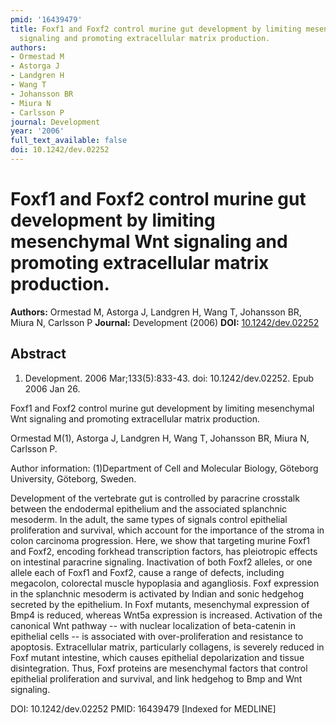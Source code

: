 ```yaml
---
pmid: '16439479'
title: Foxf1 and Foxf2 control murine gut development by limiting mesenchymal Wnt
  signaling and promoting extracellular matrix production.
authors:
- Ormestad M
- Astorga J
- Landgren H
- Wang T
- Johansson BR
- Miura N
- Carlsson P
journal: Development
year: '2006'
full_text_available: false
doi: 10.1242/dev.02252
---
```


# Foxf1 and Foxf2 control murine gut development by limiting mesenchymal Wnt signaling and promoting extracellular matrix production.
**Authors:** Ormestad M, Astorga J, Landgren H, Wang T, Johansson BR, Miura N, Carlsson P
**Journal:** Development (2006)
**DOI:** [10.1242/dev.02252](https://doi.org/10.1242/dev.02252)

## Abstract

1. Development. 2006 Mar;133(5):833-43. doi: 10.1242/dev.02252. Epub 2006 Jan 26.

Foxf1 and Foxf2 control murine gut development by limiting mesenchymal Wnt 
signaling and promoting extracellular matrix production.

Ormestad M(1), Astorga J, Landgren H, Wang T, Johansson BR, Miura N, Carlsson P.

Author information:
(1)Department of Cell and Molecular Biology, Göteborg University, Göteborg, 
Sweden.

Development of the vertebrate gut is controlled by paracrine crosstalk between 
the endodermal epithelium and the associated splanchnic mesoderm. In the adult, 
the same types of signals control epithelial proliferation and survival, which 
account for the importance of the stroma in colon carcinoma progression. Here, 
we show that targeting murine Foxf1 and Foxf2, encoding forkhead transcription 
factors, has pleiotropic effects on intestinal paracrine signaling. Inactivation 
of both Foxf2 alleles, or one allele each of Foxf1 and Foxf2, cause a range of 
defects, including megacolon, colorectal muscle hypoplasia and agangliosis. Foxf 
expression in the splanchnic mesoderm is activated by Indian and sonic hedgehog 
secreted by the epithelium. In Foxf mutants, mesenchymal expression of Bmp4 is 
reduced, whereas Wnt5a expression is increased. Activation of the canonical Wnt 
pathway -- with nuclear localization of beta-catenin in epithelial cells -- is 
associated with over-proliferation and resistance to apoptosis. Extracellular 
matrix, particularly collagens, is severely reduced in Foxf mutant intestine, 
which causes epithelial depolarization and tissue disintegration. Thus, Foxf 
proteins are mesenchymal factors that control epithelial proliferation and 
survival, and link hedgehog to Bmp and Wnt signaling.

DOI: 10.1242/dev.02252
PMID: 16439479 [Indexed for MEDLINE]
